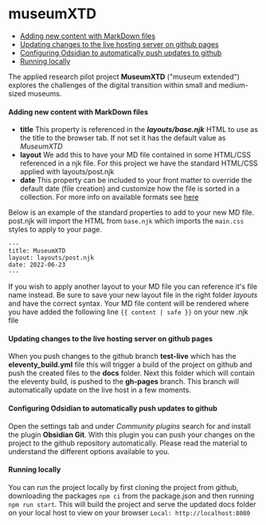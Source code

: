# museumXTD

<!-- START doctoc generated TOC please keep comment here to allow auto update -->
<!-- DON'T EDIT THIS SECTION, INSTEAD RE-RUN doctoc TO UPDATE -->

- [Adding new content with MarkDown files](#adding-new-content-with-markdown-files)
- [Updating changes to the live hosting server on github pages](#updating-changes-to-the-live-hosting-server-on-github-pages)
- [Configuring Odsidian to automatically push updates to github](#configuring-odsidian-to-automatically-push-updates-to-github)
- [Running locally](#running-locally)

<!-- END doctoc generated TOC please keep comment here to allow auto update -->


The applied research pilot project **MuseumXTD** ("museum extended") explores the challenges of the digital transition within small and medium-sized museums.

#### Adding new content with MarkDown files
- **title** This property is referenced in the ***layouts/base.njk*** HTML to use as the title to the browser tab. If not set it has the default value as *MuseumXTD* 
- **layout** We add this to have your MD file contained in some HTML/CSS referenced in a njk file. For this project we have the standard HTML/CSS applied with layouts/post.njk
- **date** This property can be included to your front matter to override the default date (file creation) and customize how the file is sorted in a collection. For more info on available formats see [here](https://www.11ty.dev/docs/dates/)

Below is an example of the standard properties to add to your new MD file. post.njk will import the HTML from `base.njk` which imports the `main.css` styles to apply to your page.
```
---
title: MuseumXTD
layout: layouts/post.njk
date: 2022-06-23
---
```

If you wish to apply another layout to your MD file you can reference it's file name instead. Be sure to save your new layout file in the right folder *layouts* and have the correct syntax. Your MD file content will be rendered where you have added the following line `{{ content | safe }}` on your new .njk file

#### Updating changes to the live hosting server on github pages
When you push changes to the github branch **test-live** which has the **eleventy_build.yml** file this will trigger a build of the project on github and push the created files to the **docs** folder. Next this folder which will contain the eleventy build, is pushed to the **gh-pages** branch. This branch will automatically update on the live host in a few moments.

#### Configuring Odsidian to automatically push updates to github
Open the settings tab and under *Community plugins* search for and install the plugin **Obsidian Git**. With this plugin you can push your changes on the project to the github repository automatically. Please read the material to understand the different options available to you.

#### Running locally
You can run the project locally by first cloning the project from github, downloading the packages `npm ci` from the package.json and then running `npm run start`. This will build the project and serve the updated docs folder on your local host to view on your browser `Local: http://localhost:8080`
